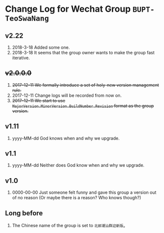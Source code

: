# Change Log for Wechat Group ``BUPT-TeoSwaNang``

## v2.22

1. 2018-3-18 Added some one.
2. 2018-3-18 It seems that the group owner wants to make the group fast iterative.

## ~~v2.0.0.0~~

1. ~~2017-12-11 We formally introduce a set of holy-new version management rule.~~
2. 2017-12-11 Change logs will be recorded from now on.
3. ~~2017-12-11 We start to use ``MajorVersion.MinorVersion.BuildNumber.Revision`` format as the group version.~~

## v1.11

1. yyyy-MM-dd God knows when and why we upgrade.

## v1.1

1. yyyy-MM-dd Neither does God know when and why we upgrade.

## v1.0

1. 0000-00-00 Just someone felt funny and gave this group a version out of no reason (Or maybe there is a reason? Who knows though?)

## Long before

1. The Chinese name of the group is set to ``北邮潮汕群迎新版``。
